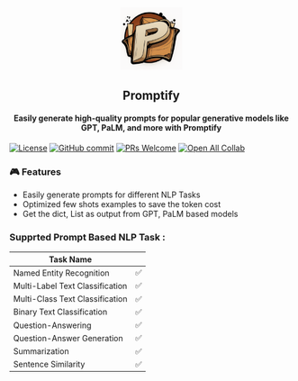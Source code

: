 <div align="center">
<img width="110px" src="./logo/logo.png">
<h2>Promptify</h2></div>
<!-- 
<h2 align="center">Promptify</h2> -->
<h4 align="center"> Easily generate high-quality prompts for popular generative models like GPT, PaLM, and more with Promptify</h3>

[![License](https://img.shields.io/badge/License-Apache_2.0-blue.svg)](https://opensource.org/licenses/Apache-2.0)
[![GitHub commit](https://img.shields.io/github/last-commit/monk1337/resp)](https://github.com/promptslab/Promptify/commits/main)
[![PRs Welcome](https://img.shields.io/badge/PRs-welcome-brightgreen.svg?style=flat-square)](http://makeapullrequest.com)
[![Open All Collab](https://colab.research.google.com/assets/colab-badge.svg)](#)



### 🎮 Features

- Easily generate prompts for different NLP Tasks
- Optimized few shots examples to save the token cost
- Get the dict, List as output from GPT, PaLM based models


### Supprted Prompt Based NLP Task :

| Task Name |  |
|-------------|-------|
| Named Entity Recognition | ✅    | 
| Multi-Label Text Classification | ✅    |
| Multi-Class Text Classification | ✅    |
| Binary Text Classification  | ✅    |
| Question-Answering | ✅    |
| Question-Answer Generation | ✅    |
| Summarization  | ✅    |
| Sentence Similarity | ✅    |


